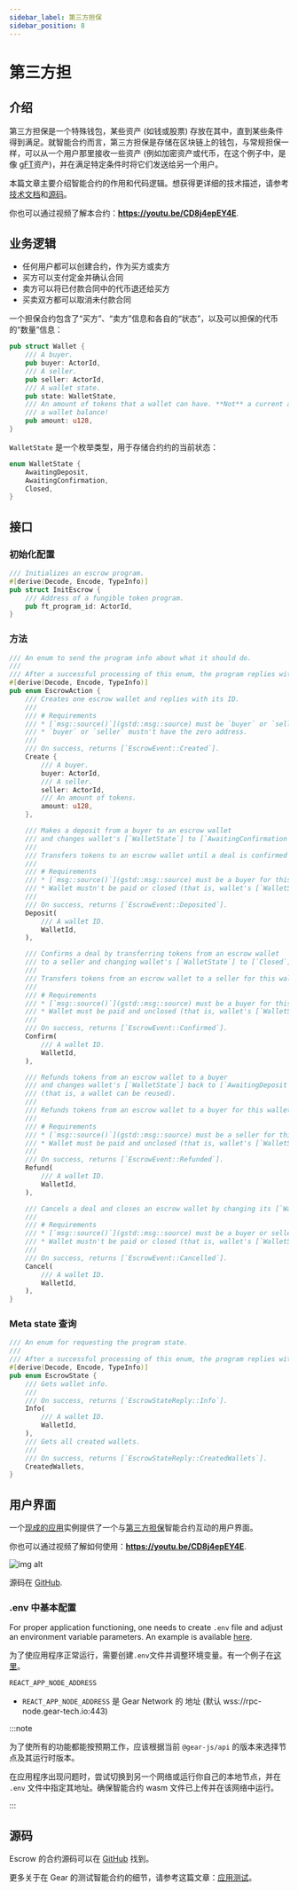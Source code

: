 ```yaml
---
sidebar_label: 第三方担保
sidebar_position: 8
---
```


# 第三方担

## 介绍

第三方担保是一个特殊钱包，某些资产 (如钱或股票) 存放在其中，直到某些条件得到满足。就智能合约而言，第三方担保是存储在区块链上的钱包，与常规担保一样，可以从一个用户那里接收一些资产 (例如加密资产或代币，在这个例子中，是像 [gFT](gft-20.md)资产)，并在满足特定条件时将它们发送给另一个用户。

本篇文章主要介绍智能合约的作用和代码逻辑。想获得更详细的技术描述，请参考[技术文档](https://dapps.gear.rs/escrow_io)和[源码](#source-code)。

你也可以通过视频了解本合约：**https://youtu.be/CD8j4epEY4E**.

## 业务逻辑

* 任何用户都可以创建合约，作为买方或卖方
* 买方可以支付定金并确认合同
* 卖方可以将已付款合同中的代币退还给买方
* 买卖双方都可以取消未付款合同

一个担保合约包含了“买方”、“卖方”信息和各自的“状态”，以及可以担保的代币的“数量”信息：

```rust
pub struct Wallet {
    /// A buyer.
    pub buyer: ActorId,
    /// A seller.
    pub seller: ActorId,
    /// A wallet state.
    pub state: WalletState,
    /// An amount of tokens that a wallet can have. **Not** a current amount on
    /// a wallet balance!
    pub amount: u128,
}
```

`WalletState` 是一个枚举类型，用于存储合约约的当前状态：

```rust
enum WalletState {
    AwaitingDeposit,
    AwaitingConfirmation,
    Closed,
}
```

## 接口

### 初始化配置

```rust
/// Initializes an escrow program.
#[derive(Decode, Encode, TypeInfo)]
pub struct InitEscrow {
    /// Address of a fungible token program.
    pub ft_program_id: ActorId,
}
```

### 方法

```rust
/// An enum to send the program info about what it should do.
///
/// After a successful processing of this enum, the program replies with [`EscrowEvent`].
#[derive(Decode, Encode, TypeInfo)]
pub enum EscrowAction {
    /// Creates one escrow wallet and replies with its ID.
    ///
    /// # Requirements
    /// * [`msg::source()`](gstd::msg::source) must be `buyer` or `seller` for this wallet.
    /// * `buyer` or `seller` mustn't have the zero address.
    ///
    /// On success, returns [`EscrowEvent::Created`].
    Create {
        /// A buyer.
        buyer: ActorId,
        /// A seller.
        seller: ActorId,
        /// An amount of tokens.
        amount: u128,
    },

    /// Makes a deposit from a buyer to an escrow wallet
    /// and changes wallet's [`WalletState`] to [`AwaitingConfirmation`](WalletState::AwaitingConfirmation).
    ///
    /// Transfers tokens to an escrow wallet until a deal is confirmed (by [`EscrowAction::Confirm`]) or cancelled ([`EscrowAction::Cancel`]).
    ///
    /// # Requirements
    /// * [`msg::source()`](gstd::msg::source) must be a buyer for this wallet.
    /// * Wallet mustn't be paid or closed (that is, wallet's [`WalletState`] must be [`AwaitingDeposit`](WalletState::AwaitingDeposit)).
    ///
    /// On success, returns [`EscrowEvent::Deposited`].
    Deposit(
        /// A wallet ID.
        WalletId,
    ),

    /// Confirms a deal by transferring tokens from an escrow wallet
    /// to a seller and changing wallet's [`WalletState`] to [`Closed`](WalletState::Closed).
    ///
    /// Transfers tokens from an escrow wallet to a seller for this wallet.
    ///
    /// # Requirements
    /// * [`msg::source()`](gstd::msg::source) must be a buyer for this wallet.
    /// * Wallet must be paid and unclosed (that is, wallet's [`WalletState`] must be [`AwaitingDeposit`](WalletState::AwaitingConfirmation)).
    ///
    /// On success, returns [`EscrowEvent::Confirmed`].
    Confirm(
        /// A wallet ID.
        WalletId,
    ),

    /// Refunds tokens from an escrow wallet to a buyer
    /// and changes wallet's [`WalletState`] back to [`AwaitingDeposit`](WalletState::AwaitingDeposit)
    /// (that is, a wallet can be reused).
    ///
    /// Refunds tokens from an escrow wallet to a buyer for this wallet.
    ///
    /// # Requirements
    /// * [`msg::source()`](gstd::msg::source) must be a seller for this wallet.
    /// * Wallet must be paid and unclosed (that is, wallet's [`WalletState`] must be [`AwaitingDeposit`](WalletState::AwaitingConfirmation)).
    ///
    /// On success, returns [`EscrowEvent::Refunded`].
    Refund(
        /// A wallet ID.
        WalletId,
    ),

    /// Cancels a deal and closes an escrow wallet by changing its [`WalletState`] to [`Closed`](WalletState::Closed).
    ///
    /// # Requirements
    /// * [`msg::source()`](gstd::msg::source) must be a buyer or seller for this wallet.
    /// * Wallet mustn't be paid or closed (that is, wallet's [`WalletState`] must be [`AwaitingDeposit`](WalletState::AwaitingDeposit)).
    ///
    /// On success, returns [`EscrowEvent::Cancelled`].
    Cancel(
        /// A wallet ID.
        WalletId,
    ),
}
```

### Meta state 查询

```rust
/// An enum for requesting the program state.
///
/// After a successful processing of this enum, the program replies with [`EscrowStateReply`].
#[derive(Decode, Encode, TypeInfo)]
pub enum EscrowState {
    /// Gets wallet info.
    ///
    /// On success, returns [`EscrowStateReply::Info`].
    Info(
        /// A wallet ID.
        WalletId,
    ),
    /// Gets all created wallets.
    ///
    /// On success, returns [`EscrowStateReply::CreatedWallets`].
    CreatedWallets,
}
```

## 用户界面

一个[现成的应用](https://escrow.gear-tech.io/)实例提供了一个与[第三方担保](https://github.com/gear-dapps/dao-light)智能合约互动的用户界面。


你也可以通过视频了解如何使用：**https://youtu.be/CD8j4epEY4E**.

![img alt](./img/escrow.png)

源码在 [GitHub](https://github.com/gear-tech/gear-js/tree/main/apps/escrow).

### .env 中基本配置

For proper application functioning, one needs to create `.env` file and adjust an environment variable parameters. An example is available [here](https://github.com/gear-tech/gear-js/blob/main/apps/escrow/.env.example).

为了使应用程序正常运行，需要创建`.env`文件并调整环境变量。有一个例子在[这里](https://github.com/gear-tech/gear-js/blob/main/apps/escrow/.env.example)。

```sh
REACT_APP_NODE_ADDRESS
```

- `REACT_APP_NODE_ADDRESS` 是 Gear Network 的 地址 (默认 wss://rpc-node.gear-tech.io:443)

:::note

为了使所有的功能都能按预期工作，应该根据当前 `@gear-js/api` 的版本来选择节点及其运行时版本。

在应用程序出现问题时，尝试切换到另一个网络或运行你自己的本地节点，并在 `.env` 文件中指定其地址。确保智能合约 wasm 文件已上传并在该网络中运行。

:::

## 源码

Escrow 的合约源码可以在 [GitHub](https://github.com/gear-dapps/escrow) 找到。

更多关于在 Gear 的测试智能合约的细节，请参考这篇文章：[应用测试](/docs/developing-contracts/testing)。
